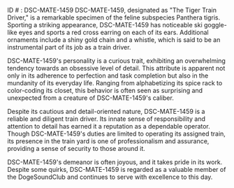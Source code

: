 ID # : DSC-MATE-1459
DSC-MATE-1459, designated as "The Tiger Train Driver," is a remarkable specimen of the feline subspecies Panthera tigris. Sporting a striking appearance, DSC-MATE-1459 has noticeable ski goggle-like eyes and sports a red cross earring on each of its ears. Additional ornaments include a shiny gold chain and a whistle, which is said to be an instrumental part of its job as a train driver.

DSC-MATE-1459's personality is a curious trait, exhibiting an overwhelming tendency towards an obsessive level of detail. This attribute is apparent not only in its adherence to perfection and task completion but also in the mundanity of its everyday life. Ranging from alphabetizing its spice rack to color-coding its closet, this behavior is often seen as surprising and unexpected from a creature of DSC-MATE-1459's caliber.

Despite its cautious and detail-oriented nature, DSC-MATE-1459 is a reliable and diligent train driver. Its innate sense of responsibility and attention to detail has earned it a reputation as a dependable operator. Though DSC-MATE-1459's duties are limited to operating its assigned train, its presence in the train yard is one of professionalism and assurance, providing a sense of security to those around it.

DSC-MATE-1459's demeanor is often joyous, and it takes pride in its work. Despite some quirks, DSC-MATE-1459 is regarded as a valuable member of the DogeSoundClub and continues to serve with excellence to this day.